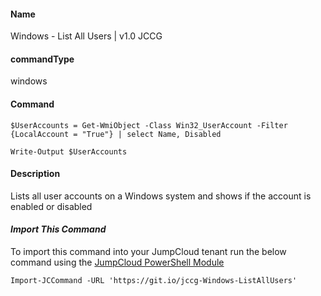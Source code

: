 #### Name

Windows - List All Users | v1.0 JCCG

#### commandType

windows

#### Command

```
$UserAccounts = Get-WmiObject -Class Win32_UserAccount -Filter {LocalAccount = "True"} | select Name, Disabled 

Write-Output $UserAccounts
```

#### Description

Lists all user accounts on a Windows system and shows if the account is enabled or disabled

#### *Import This Command*

To import this command into your JumpCloud tenant run the below command using the [JumpCloud PowerShell Module](https://github.com/TheJumpCloud/support/wiki/Installing-the-JumpCloud-PowerShell-Module)

```
Import-JCCommand -URL 'https://git.io/jccg-Windows-ListAllUsers'
```
